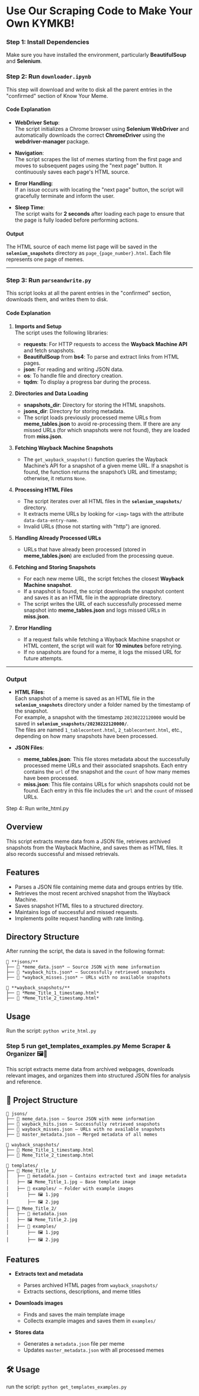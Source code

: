 # Use Our Scraping Code to Make Your Own KYMKB!

### Step 1: Install Dependencies

Make sure you have installed the environment, particularly **BeautifulSoup** and **Selenium**.

### Step 2: Run `downloader.ipynb`

This step will download and write to disk all the parent entries in the "confirmed" section of Know Your Meme.

#### Code Explanation

- **WebDriver Setup**:  
  The script initializes a Chrome browser using **Selenium WebDriver** and automatically downloads the correct **ChromeDriver** using the **webdriver-manager** package.

- **Navigation**:  
  The script scrapes the list of memes starting from the first page and moves to subsequent pages using the "next page" button. It continuously saves each page's HTML source.

- **Error Handling**:  
  If an issue occurs with locating the "next page" button, the script will gracefully terminate and inform the user.

- **Sleep Time**:  
  The script waits for **2 seconds** after loading each page to ensure that the page is fully loaded before performing actions.

#### Output

The HTML source of each meme list page will be saved in the **`selenium_snapshots`** directory as `page_{page_number}.html`. Each file represents one page of memes.

---

### Step 3: Run `parseandwrite.py`

This script looks at all the parent entries in the "confirmed" section, downloads them, and writes them to disk.

#### Code Explanation

1. **Imports and Setup**  
   The script uses the following libraries:
   - **requests**: For HTTP requests to access the **Wayback Machine API** and fetch snapshots.
   - **BeautifulSoup** from **bs4**: To parse and extract links from HTML pages.
   - **json**: For reading and writing JSON data.
   - **os**: To handle file and directory creation.
   - **tqdm**: To display a progress bar during the process.

2. **Directories and Data Loading**  
   - **snapshots_dir**: Directory for storing the HTML snapshots.
   - **jsons_dir**: Directory for storing metadata.
   - The script loads previously processed meme URLs from **meme_tables.json** to avoid re-processing them. If there are any missed URLs (for which snapshots were not found), they are loaded from **miss.json**.

3. **Fetching Wayback Machine Snapshots**  
   - The `get_wayback_snapshot()` function queries the Wayback Machine’s API for a snapshot of a given meme URL. If a snapshot is found, the function returns the snapshot’s URL and timestamp; otherwise, it returns `None`.

4. **Processing HTML Files**  
   - The script iterates over all HTML files in the **`selenium_snapshots/`** directory.
   - It extracts meme URLs by looking for `<img>` tags with the attribute `data-data-entry-name`.
   - Invalid URLs (those not starting with "http") are ignored.

5. **Handling Already Processed URLs**  
   - URLs that have already been processed (stored in **meme_tables.json**) are excluded from the processing queue.

6. **Fetching and Storing Snapshots**  
   - For each new meme URL, the script fetches the closest **Wayback Machine snapshot**.
   - If a snapshot is found, the script downloads the snapshot content and saves it as an HTML file in the appropriate directory.
   - The script writes the URL of each successfully processed meme snapshot into **meme_tables.json** and logs missed URLs in **miss.json**.

7. **Error Handling**  
   - If a request fails while fetching a Wayback Machine snapshot or HTML content, the script will wait for **10 minutes** before retrying.
   - If no snapshots are found for a meme, it logs the missed URL for future attempts.

---

### Output

- **HTML Files**:  
  Each snapshot of a meme is saved as an HTML file in the **`selenium_snapshots`** directory under a folder named by the timestamp of the snapshot.  
  For example, a snapshot with the timestamp `20230222120000` would be saved in **`selenium_snapshots/20230222120000/`**.  
  The files are named `1_tablecontent.html`, `2_tablecontent.html`, etc., depending on how many snapshots have been processed.

- **JSON Files**:  
  - **meme_tables.json**: This file stores metadata about the successfully processed meme URLs and their associated snapshots. Each entry contains the `url` of the snapshot and the `count` of how many memes have been processed.
  - **miss.json**: This file contains URLs for which snapshots could not be found. Each entry in this file includes the `url` and the `count` of missed URLs.
 

Step 4: Run write_html.py

## Overview

This script extracts meme data from a JSON file, retrieves archived snapshots from the Wayback Machine, and saves them as HTML files. It also records successful and missed retrievals.

## Features

- Parses a JSON file containing meme data and groups entries by title.
- Retrieves the most recent archived snapshot from the Wayback Machine.
- Saves snapshot HTML files to a structured directory.
- Maintains logs of successful and missed requests.
- Implements polite request handling with rate limiting.

## Directory Structure

After running the script, the data is saved in the following format:

```
📂 **jsons/**
├── 📄 *meme_data.json* — Source JSON with meme information  
├── 📄 *wayback_hits.json* — Successfully retrieved snapshots  
├── 📄 *wayback_misses.json* — URLs with no available snapshots  

📂 **wayback_snapshots/**
├── 📄 *Meme_Title_1_timestamp.html*  
├── 📄 *Meme_Title_2_timestamp.html*
```


## Usage

Run the script:
`python write_html.py`

### Step 5 run get_templates_examples.py Meme Scraper & Organizer 🖼️📜  

This script extracts meme data from archived webpages, downloads relevant images, and organizes them into structured JSON files for analysis and reference.  

## 📂 Project Structure  

```
📂 jsons/  
├── 📄 meme_data.json — Source JSON with meme information  
├── 📄 wayback_hits.json — Successfully retrieved snapshots  
├── 📄 wayback_misses.json — URLs with no available snapshots  
├── 📄 master_metadata.json — Merged metadata of all memes  

📂 wayback_snapshots/  
├── 📄 Meme_Title_1_timestamp.html  
├── 📄 Meme_Title_2_timestamp.html  

📂 templates/  
├── 📂 Meme_Title_1/  
│   ├── 📄 metadata.json — Contains extracted text and image metadata  
│   ├── 🖼️ Meme_Title_1.jpg — Base template image  
│   ├── 📂 examples/ — Folder with example images  
│       ├── 🖼️ 1.jpg  
│       ├── 🖼️ 2.jpg  
├── 📂 Meme_Title_2/  
│   ├── 📄 metadata.json  
│   ├── 🖼️ Meme_Title_2.jpg  
│   ├── 📂 examples/  
│       ├── 🖼️ 1.jpg  
│       ├── 🖼️ 2.jpg
```

## Features  
- **Extracts text and metadata**  
  - Parses archived HTML pages from `wayback_snapshots/`  
  - Extracts sections, descriptions, and meme titles  

- **Downloads images**  
  - Finds and saves the main template image  
  - Collects example images and saves them in `examples/`  

- **Stores data**  
  - Generates a `metadata.json` file per meme  
  - Updates `master_metadata.json` with all processed memes  

## 🛠️ Usage
run the script:
`python get_templates_examples.py`

